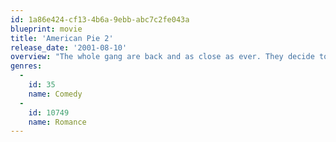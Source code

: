 ```yaml
---
id: 1a86e424-cf13-4b6a-9ebb-abc7c2fe043a
blueprint: movie
title: 'American Pie 2'
release_date: '2001-08-10'
overview: "The whole gang are back and as close as ever. They decide to get even closer by spending the summer together at a beach house. They decide to hold the biggest party ever to be seen, even if the preparation doesn't always go to plan. Especially when Stifler, Finch and Jim become more close to each other than they ever want to be and when Jim mistakes super glue for lubricant..."
genres:
  -
    id: 35
    name: Comedy
  -
    id: 10749
    name: Romance
---
```

